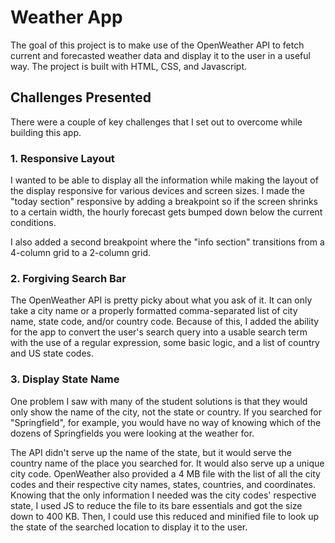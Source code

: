 # Weather App

The goal of this project is to make use of the OpenWeather API to fetch current and forecasted weather data and display it to the user in a useful way. The project is built with HTML, CSS, and Javascript.

## Challenges Presented

There were a couple of key challenges that I set out to overcome while building this app.

### 1. Responsive Layout

I wanted to be able to display all the information while making the layout of the display responsive for various devices and screen sizes. I made the "today section" responsive by adding a breakpoint so if the screen shrinks to a certain width, the hourly forecast gets bumped down below the current conditions.

I also added a second breakpoint where the "info section" transitions from a 4-column grid to a 2-column grid.

### 2. Forgiving Search Bar

The OpenWeather API is pretty picky about what you ask of it. It can only take a city name or a properly formatted comma-separated list of city name, state code, and/or country code. Because of this, I added the ability for the app to convert the user's search query into a usable search term with the use of a regular expression, some basic logic, and a list of country and US state codes.

### 3. Display State Name

One problem I saw with many of the student solutions is that they would only show the name of the city, not the state or country. If you searched for "Springfield", for example, you would have no way of knowing which of the dozens of Springfields you were looking at the weather for.

The API didn't serve up the name of the state, but it would serve the country name of the place you searched for. It would also serve up a unique city code. OpenWeather also provided a 4 MB file with the list of all the city codes and their respective city names, states, countries, and coordinates. Knowing that the only information I needed was the city codes' respective state, I used JS to reduce the file to its bare essentials and got the size down to 400 KB. Then, I could use this reduced and minified file to look up the state of the searched location to display it to the user.